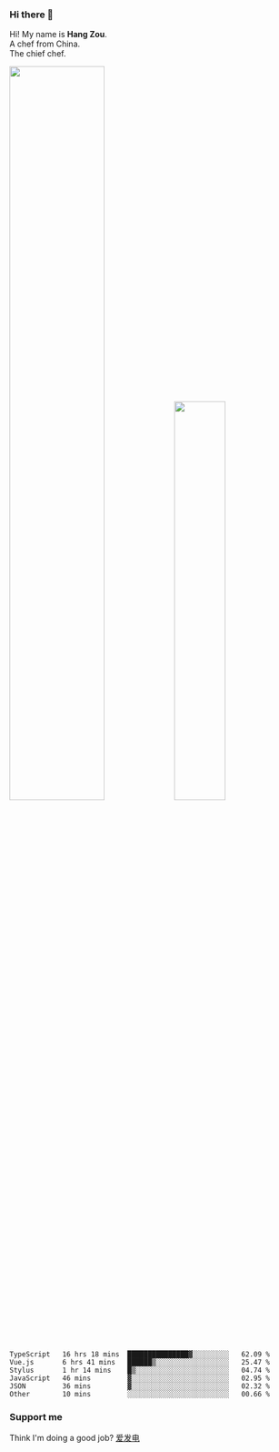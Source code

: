 ### Hi there 👋

Hi! My name is **Hang Zou**.  
A chef from China.  
The chief chef.

<img align="" width="57.5%" src="https://github-readme-stats.vercel.app/api?username=zouhangwithsweet&hide_title=true&hide_border=true&show_icons=true&include_all_commits=true&line_height=21" /><img align="" width="42.4%" src="https://github-readme-stats.vercel.app/api/top-langs/?username=zouhangwithsweet&hide_title=true&hide_border=true&layout=compact" />

<!--START_SECTION:waka-->

```text
TypeScript   16 hrs 18 mins  ███████████████▓░░░░░░░░░   62.09 %
Vue.js       6 hrs 41 mins   ██████▒░░░░░░░░░░░░░░░░░░   25.47 %
Stylus       1 hr 14 mins    █▒░░░░░░░░░░░░░░░░░░░░░░░   04.74 %
JavaScript   46 mins         ▓░░░░░░░░░░░░░░░░░░░░░░░░   02.95 %
JSON         36 mins         ▓░░░░░░░░░░░░░░░░░░░░░░░░   02.32 %
Other        10 mins         ░░░░░░░░░░░░░░░░░░░░░░░░░   00.66 %
```

<!--END_SECTION:waka-->

### Support me

Think I'm doing a good job? [爱发电](https://afdian.net/@zouhangsweet)
